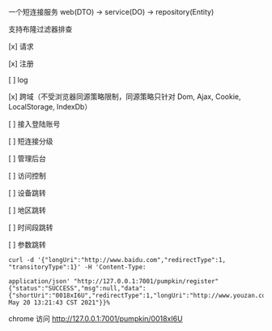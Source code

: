 一个短连接服务
web(DTO) -> service(DO) -> repository(Entity)

支持布隆过滤器排查

[x] 请求

[x] 注册

[ ] log

[x] 跨域（不受浏览器同源策略限制，同源策略只针对 Dom, Ajax, Cookie, LocalStorage, IndexDb）

[ ] 接入登陆账号

[ ] 短连接分级

[ ] 管理后台

[ ] 访问控制

[ ] 设备跳转

[ ] 地区跳转

[ ] 时间段跳转

[ ] 参数跳转
 

```jshelllanguage
curl -d '{"longUri":"http://www.baidu.com","redirectType":1, "transitoryType":1}' -H 'Content-Type:
 
application/json' "http://127.0.0.1:7001/pumpkin/register"
{"status":"SUCCESS","msg":null,"data":{"shortUri":"0018xI6U","redirectType":1,"longUri":"http://www.youzan.com","expireDate":"Thu May 20 13:21:43 CST 2021"}}%                                                                                                           
```

chrome 访问 http://127.0.0.1:7001/pumpkin/0018xI6U

